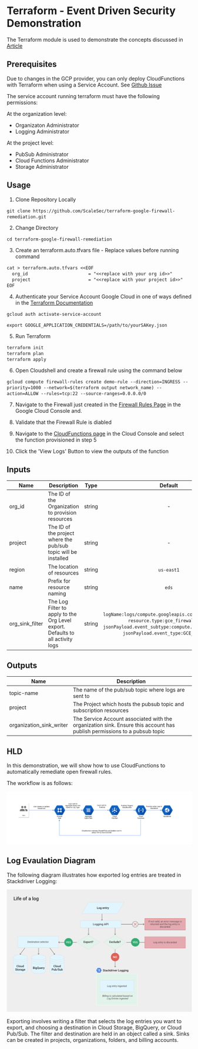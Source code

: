 # Terraform - Event Driven Security Demonstration

The Terraform module is used to demonstrate the concepts discussed in [Article](https://medium.com/p/9408929240ea/edit)

## Prerequisites 

Due to changes in the GCP provider, you can only deploy CloudFunctions with Terraform when using a Service Account.  See [Github Issue](https://github.com/terraform-providers/terraform-provider-google/issues/5388)

The service account running terraform must have the following permissions:

At the organization level:
* Organizaton Administrator
* Logging Administrator

At the project level:
* PubSub Administrator
* Cloud Functions Administrator
* Storage Administrator

## Usage

1. Clone Repository Locally
```
git clone https://github.com/ScaleSec/terraform-google-firewall-remediation.git
```
2. Change Directory
```
cd terraform-google-firewall-remediation
```
3. Create an terraform.auto.tfvars file - Replace values before running command
```
cat > terraform.auto.tfvars <<EOF
  org_id                       = "<<replace with your org id>>"
  project                      = "<<replace with your project id>>"
EOF
```

4. Authenticate your Service Account Google Cloud in one of ways defined in the [Terraform Documentation](https://www.terraform.io/docs/providers/google/guides/provider_reference.html)
```
gcloud auth activate-service-account
```
```
export GOOGLE_APPLICATION_CREDENTIALS=/path/to/yourSAKey.json
```

5. Run Terraform

```
terraform init
terraform plan
terraform apply
```

6. Open Cloudshell and create a firewall rule using the command below

```
gcloud compute firewall-rules create demo-rule --direction=INGRESS --priority=1000 --network=$(terraform output network_name) --action=ALLOW --rules=tcp:22 --source-ranges=0.0.0.0/0
```

7. Navigate to the Firewall just created in the [Firewall Rules Page](https://console.cloud.google.com/networking/firewalls/) in the Google Cloud Console and.

8. Validate that the Firewall Rule is diabled

9. Navigate to the [CloudFunctions page](https://console.cloud.google.com/functions/) in the Cloud Console and select the function provisioned in step 5

10.  Click the 'View Logs' Button to view the outputs of the function


## Inputs

| Name | Description | Type | Default | Required |
|------|-------------|:----:|:-----:|:-----:|
| org_id | The ID of the Organization to provision resources | string | - | yes |
| project |The ID of the project where the pub/sub topic will be installed  | string | - | yes |
| region | The location of resources | string | `us-east1` | no |
| name | Prefix for resource naming | string | `eds` | no |
| org_sink_filter | The Log Filter to apply to the Org Level export.  Defaults to all activity logs | string | `logName:logs/compute.googleapis.com%2Factivity_log resource.type:gce_firewall_rule jsonPayload.event_subtype:compute.firewalls.insert jsonPayload.event_type:GCE_API_CALL` | no |

## Outputs

| Name | Description |
|------|-------------|
| topic-name    | The name of the pub/sub topic where logs are sent to |
| project       | The Project which hosts the pubsub topic and subscription resources |
| organization_sink_writer | The Service Account associated with the organization sink.  Ensure this account has publish permissions to a pubsub topic |

## HLD

In this demonstration, we will show how to use CloudFunctions to automatically remediate open firewall rules.

The workflow is as follows:

![workflow](./img/Cloudfunction-Firewall-Fix.png)

## Log Evaulation Diagram

The following diagram illustrates how exported log entries are treated in Stackdriver Logging:

![Log Eval](./img/life_of_a_log.png)

Exporting involves writing a filter that selects the log entries you want to export, and choosing a destination in Cloud Storage, BigQuery, or Cloud Pub/Sub. The filter and destination are held in an object called a sink. Sinks can be created in projects, organizations, folders, and billing accounts.
